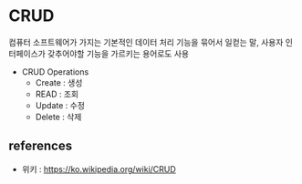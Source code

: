 # CRUD
컴퓨터 소프트웨어가 가지는 기본적인 데이터 처리 기능을 묶어서 일컫는 말, 사용자 인터페이스가 갖추어야할 기능을 가르키는 용어로도 사용

- CRUD Operations  
  - Create : 생성
  - READ : 조회
  - Update : 수정
  - Delete : 삭제


## references 
- 위키 : <https://ko.wikipedia.org/wiki/CRUD>
